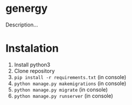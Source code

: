 # genergy

Description...

# Instalation

1. Install python3
2. Clone repository
3. `pip install -r requirements.txt` (in console)
4. `python manage.py makemigrations` (in console)
5. `python manage.py migrate` (in console)
6. `python manage.py runserver` (in console)
